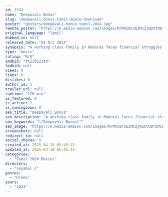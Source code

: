 ```yaml
---
id: 3742
name: "Deepavali Bonus"
slug: "deepavali-bonus-tamil-movie-download"
poster: "posters/deepavali-bonus-tamil-2024.jpg"
remote_poster: "https://m.media-amazon.com/images/M/MV5BYzE2MzZjN2UtODYzMS00OGI1LTg4YTQtMDQxZGVmNTYwZTJiXkEyXkFqcGc@._V1_SX300.jpg"
original_language: "Tamil"
dubbed_in: null
released_date: "25 Oct 2024"
synopsis: "A working class family in Madurai faces financial struggles as the Deepavali festival approaches, challenging their values and relationships while striving to provide for their son."
type: "movie"
rating: "N/A"
imdbid: "tt23052340"
tmdbid: null
views: 0
likes: 0
dislikes: 0
author_id: 1
trailer_url: null
runtime: "120 min"
is_featured: 0
is_active: 1
is_comingsoon: 0
seo_title: "Deepavali Bonus"
seo_description: "A working class family in Madurai faces financial struggles as the Deepavali festival approaches, challenging their values and relationships while striving to provide for their son."
seo_keywords: "\"Deepavali Bonus\""
seo_image: "https://m.media-amazon.com/images/M/MV5BYzE2MzZjN2UtODYzMS00OGI1LTg4YTQtMDQxZGVmNTYwZTJiXkEyXkFqcGc@._V1_SX300.jpg"
screenshots: null
redirect_to: null
social_shares: 0
created_at: 2025-04-19 05:45:13
updated_at: 2025-04-19 05:45:13
categories:
  - "Tamil 2024 Movies"
directors:
  - "Jeyabal J"
genres:
  - "Drama"
years:
  - "2024"
---
```

